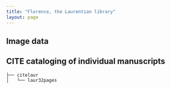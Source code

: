 ```yaml
---
title: "Florence, the Laurentian library"
layout: page
---
```


## Image data

## CITE cataloging of individual manuscripts

```
├── citelaur
│   └── laur32pages
```
